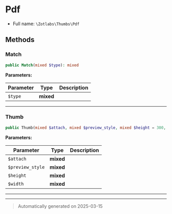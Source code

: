 
# Pdf





* Full name: `\Zotlabs\Thumbs\Pdf`




## Methods


### Match



```php
public Match(mixed $type): mixed
```








**Parameters:**

| Parameter | Type | Description |
|-----------|------|-------------|
| `$type` | **mixed** |  |





***

### Thumb



```php
public Thumb(mixed $attach, mixed $preview_style, mixed $height = 300, mixed $width = 300): mixed
```








**Parameters:**

| Parameter | Type | Description |
|-----------|------|-------------|
| `$attach` | **mixed** |  |
| `$preview_style` | **mixed** |  |
| `$height` | **mixed** |  |
| `$width` | **mixed** |  |





***


***
> Automatically generated on 2025-03-15
